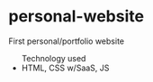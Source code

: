 # personal-website
First personal/portfolio website 

<ul>Technology used
  <li>HTML, CSS w/SaaS, JS</li>
</ul>
